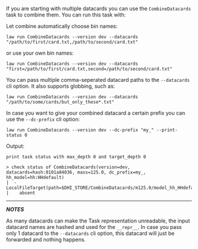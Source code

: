 If you are starting with multiple datacards you can use the `CombineDatacards` task to combine them.
You can run this task with:

Let combine automatically choose bin names:
```shell
law run CombineDatacards --version dev --datacards "/path/to/first/card.txt,/path/to/second/card.txt"
```
or use your own bin names:
```shell
law run CombineDatacards --version dev --datacards "first=/path/to/first/card.txt,second=/path/to/second/card.txt"
```

You can pass multiple comma-seperated datacard paths to the `--datacards` cli option. It also supports globbing, such as:

```shell
law run CombineDatacards --version dev --datacards "/path/to/some/cards/but_only_these*.txt"
```

In case you want to give your combined datacard a certain prefix you can use the `--dc-prefix` cli option:

```shell
law run CombineDatacards --version dev --dc-prefix "my_" --print-status 0
```

Output:
```shell
print task status with max_depth 0 and target_depth 0

> check status of CombineDatacards(version=dev, datacards=hash:0101a84036, mass=125.0, dc_prefix=my_, hh_model=hh:HHdefault)
|  - LocalFileTarget(path=$DHI_STORE/CombineDatacards/m125.0/model_hh_HHdefault/dev/my_datacard.txt)
|    absent
```

---
**_NOTES_**

As many datacards can make the Task representation unreadable, the input datacard names are hashed and used for the `__repr__`.
In case you pass only 1 datacard to the `--datacards` cli option, this datacard will just be forwarded and nothing happens.
